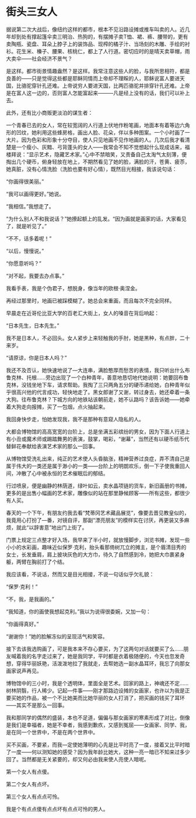    

# 街头三女人

据说第二次大战后，像纽约这样的都市，根本不见沿路设摊或推车叫卖的人。近几年却到处有撑起篷伞卖三明治、热狗的，有摆摊子卖T恤、裙、裤、腰带的，更有卖陶瓶、瓷盘、耳朵上脖子上的装饰品、现榨的橘子汁、当场刻的木雕、手绘的衬衫。花生米、榛子、腰果、核桃仁，都上了人行道。密切应时的是晴天卖草帽，雨大卖伞——社会经济不景气？

是这样。都市街景情趣盎然？是这样。我常注意这些人的脸，与我所思相符，都是良善的——只是觉得这些都是耶稣同情而上帝却不理睬的人，耶稣说富人要进天国，比骆驼穿针孔还难。上帝说穷人要进天国，比两匹骆驼并排穿针孔还难。上帝是在富人这一边的，否则富人怎能富起来———凡是经上没有的话，我们可以补上去。

此外，还有比小商贩更淡泊的谋生者：

  

一个青春已去的女人，常在较宽阔的人行道上伏地作粉笔画，地面本有着等边六角形的凹纹，她利用这些蜂房格，画出人脸、花朵，伴以多种图案。一个小时画了一大片。因为色彩和形象十分夺目，使人只见地画不见作地画的人。几次后我才看清楚是一个瘦小、灰黯、弓背蓬头的女人——我常会不知不觉想起什么现成话来，福楼拜说：“显示艺术，隐藏艺术家。”心中不禁暗笑，又责备自己太淘气太刻薄，便掏出几个硬币，俯身轻放在地上，不期然看见了她的脸，满脸的汗，苍黄、疲苶，她真脏，没有心情洗脸（洗脸也要有好心情），既然目光相接，我该说句话：

“你画得很美丽。”

“我可以画得更好。”她说。

“我相信。”我想走了。

“为什么别人不和我说话？”她撩起额上的乱发。“因为画就是画家的话，大家看见了，就是听见了。”

“不不，话多着呢！”

“以后，慢慢说。”

“你愿意听吗？”

“对不起，我要去办点事。”

我看手表，我是个伪君子，想脱身，像当年的欧根·奥涅金。

再经过那里时，地画已被踩模糊了。她总会来重画，而且每次不完全同样。

  

早晨走在近哥伦比亚大学的百老汇大街上，女人的嗓音在背后响起：

“日本先生，日本先生。”

我不是日本人，不必回头。女人紧步上来轻触我的手肘，她是黑种，有点胖，二十来岁。

“请原谅，你是日本人吗？”

我还不及否认，她快速地说了—大连串，满脸憨厚而愁苦的表情，我只听出什么布鲁克林、托根……旁边出现了一个白种青年，善意地恳切地代她说明：她要回布鲁克林，没钱坐地下车，请求帮助。我掏了三只两角五分的硬币递给她，白种青年似乎很高兴他的代言成功，轻快地走了。黑女郎谢了又谢，转过身去，她还牵着一条大狗。往布鲁克林？下城方向的地铁站该朝前走，她不认路吗？该告诉她——她牵着大狗走向报摊，买了一包烟，点火抽起来。

我回身快步走，怕她发现我，我不是那种有意窥人隐私的人。

  

大都会博物馆的高高宽宽的台阶上，总是坐满五彩缤纷的男女，因为下面人行道上有小丑或魔术师或踢踏舞男的表演，鼓掌，喝彩，“谢幕”，当然还有以硬币纸币代替鲜花奉献给表演艺术家的那么一回事。

从博物馆受洗礼出来，纯正的艺术使人头昏脑涨，精神营养过良症，弄不清自己是属于伟大的一类还是属于渺小的一类——台阶上的明朗欢乐，倒一下子使我重回人间，冲散了心中被永恒的艺术催眠后的郁结。

行过喷泉，便是幽静的林荫道，绿叶如云，卖水晶项链的货车，新旧画册的书摊，更多的是出售小幅画的艺术家，雕像似的站在那里静候顾客——所有这些，都很少有人买。

春天的一个下午，有朋友约我去看“梵蒂冈艺术藏品展览”，像要去晋见教皇似的，我竟用心打扮了—番，对镜自评，那副“漂亮朋友”的模样实在讨厌，再更装又多麻烦，就此“以辞害意”地出门上街了。

门票上规定三点整才好入场，我早来了半小时，就放慢脚步，浏览书摊，发现一些小小的水彩画，趣味近似保罗·克利，抬头看那倚树兀立的摊主，是个眉清目秀的女士，长发垂肩，肩上披块灰色的大方巾，待久了自然感到冷，她把大巾裹紧身躯，两臂在胸前打了个结。

我应该看，不说话，然而又是目光相接，不说一句话似乎欠礼貌：

“保罗·克利！”

“不，我，是我画的。”

“我知道，你的画使我想起克利。”我以为说得很委婉，又加一句：

“你画得真好。”

“谢谢你！”她的脸解冻似的呈现活气和笑容。

接下去该我选购画了，可是我本来不存心要买，为了这两句对话就要买了么……朋友喊着我的名字走过来了，她是我同学，平时都是衣着极随便的，今天也忽发奇想，穿得华丽妖艳，活泼泼地拉了我就走，去帮她选一副水晶耳环，我忘了向那女画家说声再见。

博物馆中的三小时，我是个透明体，里面全是艺术。回家的路上，神魂还不定……树林阴翳，行人稀少。记起—件事——刚才那路边设摊的女画家，也许以为我是正要买她的作品，被一个不比她美而比她华丽的女人打消了，把买画的钱买了耳环——其实不是那么一回事。

我和那同学的偶然的盛装，本也不足道，偏偏与那女画家的寒素形成了对比，倒像是我们是幸福者，她是不幸者，我感到歉疚，又感到冤屈——女画家、同学、我，是在同一个世界中，不是在两个世界中。

买不买画，不要紧，而我—定使她薄明的心先是比平时亮了一度，接着又比平时暗了一度——何以测知她的感受？因为我年龄比她大，这种一亮一暗已不知来过多少回了。当然都是无关紧要的，却又何必由我来使人亮使人暗呢。

  

第一个女人有点傻。

第二个女人有点坏。

第三个女人有点点可怜。

我是个有点点傻有点点坏有点点可怜的男人。